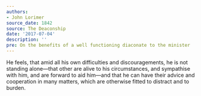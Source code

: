 ```yaml
---
authors:
- John Lorimer
source_date: 1842
source: The Deaconship
date: '2017-07-04'
description: ''
pre: On the benefits of a well functioning diaconate to the minister
---
```


He feels, that amid all his own difficulties and discouragements, he is not standing alone—that other are alive to his circumstances, and sympathise with him, and are forward to aid him—and that he can have their advice and cooperation in many matters, which are otherwise fitted to distract and to burden.



